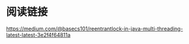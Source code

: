 # 阅读链接

https://medium.com/@basecs101/reentrantlock-in-java-multi-threading-latest-latest-3e2f4f64811a
